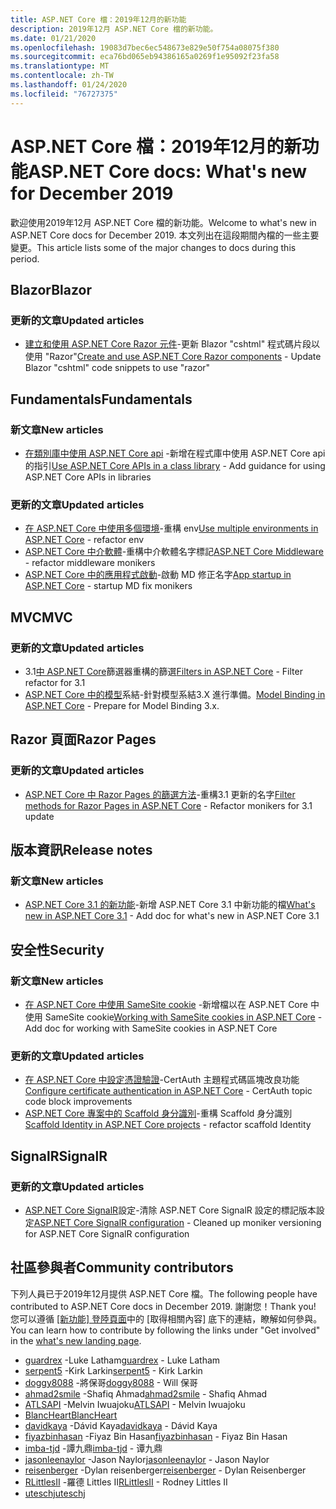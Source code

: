 ```yaml
---
title: ASP.NET Core 檔：2019年12月的新功能
description: 2019年12月 ASP.NET Core 檔的新功能。
ms.date: 01/21/2020
ms.openlocfilehash: 19083d7bec6ec548673e829e50f754a08075f380
ms.sourcegitcommit: eca76bd065eb94386165a0269f1e95092f23fa58
ms.translationtype: MT
ms.contentlocale: zh-TW
ms.lasthandoff: 01/24/2020
ms.locfileid: "76727375"
---
```

# <a name="aspnet-core-docs-whats-new-for-december-2019"></a><span data-ttu-id="3a5fd-103">ASP.NET Core 檔：2019年12月的新功能</span><span class="sxs-lookup"><span data-stu-id="3a5fd-103">ASP.NET Core docs: What's new for December 2019</span></span>

<span data-ttu-id="3a5fd-104">歡迎使用2019年12月 ASP.NET Core 檔的新功能。</span><span class="sxs-lookup"><span data-stu-id="3a5fd-104">Welcome to what's new in ASP.NET Core docs for December 2019.</span></span> <span data-ttu-id="3a5fd-105">本文列出在這段期間內檔的一些主要變更。</span><span class="sxs-lookup"><span data-stu-id="3a5fd-105">This article lists some of the major changes to docs during this period.</span></span>

## <a name="blazor"></a><span data-ttu-id="3a5fd-106">Blazor</span><span class="sxs-lookup"><span data-stu-id="3a5fd-106">Blazor</span></span>

### <a name="updated-articles"></a><span data-ttu-id="3a5fd-107">更新的文章</span><span class="sxs-lookup"><span data-stu-id="3a5fd-107">Updated articles</span></span>

- <span data-ttu-id="3a5fd-108">[建立和使用 ASP.NET Core Razor 元件](../blazor/components.md)-更新 Blazor "cshtml" 程式碼片段以使用 "Razor"</span><span class="sxs-lookup"><span data-stu-id="3a5fd-108">[Create and use ASP.NET Core Razor components](../blazor/components.md) - Update Blazor "cshtml" code snippets to use "razor"</span></span>

## <a name="fundamentals"></a><span data-ttu-id="3a5fd-109">Fundamentals</span><span class="sxs-lookup"><span data-stu-id="3a5fd-109">Fundamentals</span></span>

### <a name="new-articles"></a><span data-ttu-id="3a5fd-110">新文章</span><span class="sxs-lookup"><span data-stu-id="3a5fd-110">New articles</span></span>

- <span data-ttu-id="3a5fd-111">[在類別庫中使用 ASP.NET Core api](../fundamentals/target-aspnetcore.md) -新增在程式庫中使用 ASP.NET Core api 的指引</span><span class="sxs-lookup"><span data-stu-id="3a5fd-111">[Use ASP.NET Core APIs in a class library](../fundamentals/target-aspnetcore.md) - Add guidance for using ASP.NET Core APIs in libraries</span></span>

### <a name="updated-articles"></a><span data-ttu-id="3a5fd-112">更新的文章</span><span class="sxs-lookup"><span data-stu-id="3a5fd-112">Updated articles</span></span>

- <span data-ttu-id="3a5fd-113">[在 ASP.NET Core 中使用多個環境](../fundamentals/environments.md)-重構 env</span><span class="sxs-lookup"><span data-stu-id="3a5fd-113">[Use multiple environments in ASP.NET Core](../fundamentals/environments.md) - refactor env</span></span>
- <span data-ttu-id="3a5fd-114">[ASP.NET Core 中介軟體](../fundamentals/middleware/index.md)-重構中介軟體名字標記</span><span class="sxs-lookup"><span data-stu-id="3a5fd-114">[ASP.NET Core Middleware](../fundamentals/middleware/index.md) - refactor middleware monikers</span></span>
- <span data-ttu-id="3a5fd-115">[ASP.NET Core 中的應用程式啟動](../fundamentals/startup.md)-啟動 MD 修正名字</span><span class="sxs-lookup"><span data-stu-id="3a5fd-115">[App startup in ASP.NET Core](../fundamentals/startup.md) - startup MD fix monikers</span></span>

## <a name="mvc"></a><span data-ttu-id="3a5fd-116">MVC</span><span class="sxs-lookup"><span data-stu-id="3a5fd-116">MVC</span></span>

### <a name="updated-articles"></a><span data-ttu-id="3a5fd-117">更新的文章</span><span class="sxs-lookup"><span data-stu-id="3a5fd-117">Updated articles</span></span>

- <span data-ttu-id="3a5fd-118">3\.1[中 ASP.NET Core](../mvc/controllers/filters.md)篩選器重構的篩選</span><span class="sxs-lookup"><span data-stu-id="3a5fd-118">[Filters in ASP.NET Core](../mvc/controllers/filters.md) - Filter refactor for 3.1</span></span>
- <span data-ttu-id="3a5fd-119">[ASP.NET Core 中的模型](../mvc/models/model-binding.md)系結-針對模型系結3.X 進行準備。</span><span class="sxs-lookup"><span data-stu-id="3a5fd-119">[Model Binding in ASP.NET Core](../mvc/models/model-binding.md) - Prepare for Model Binding 3.x.</span></span>

## <a name="razor-pages"></a><span data-ttu-id="3a5fd-120">Razor 頁面</span><span class="sxs-lookup"><span data-stu-id="3a5fd-120">Razor Pages</span></span>

### <a name="updated-articles"></a><span data-ttu-id="3a5fd-121">更新的文章</span><span class="sxs-lookup"><span data-stu-id="3a5fd-121">Updated articles</span></span>

- <span data-ttu-id="3a5fd-122">[ASP.NET Core 中 Razor Pages 的篩選方法](../razor-pages/filter.md)-重構3.1 更新的名字</span><span class="sxs-lookup"><span data-stu-id="3a5fd-122">[Filter methods for Razor Pages in ASP.NET Core](../razor-pages/filter.md) - Refactor monikers for 3.1 update</span></span>

## <a name="release-notes"></a><span data-ttu-id="3a5fd-123">版本資訊</span><span class="sxs-lookup"><span data-stu-id="3a5fd-123">Release notes</span></span>

### <a name="new-articles"></a><span data-ttu-id="3a5fd-124">新文章</span><span class="sxs-lookup"><span data-stu-id="3a5fd-124">New articles</span></span>

- <span data-ttu-id="3a5fd-125">[ASP.NET Core 3.1 的新功能](../release-notes/aspnetcore-3.1.md)-新增 ASP.NET Core 3.1 中新功能的檔</span><span class="sxs-lookup"><span data-stu-id="3a5fd-125">[What's new in ASP.NET Core 3.1](../release-notes/aspnetcore-3.1.md) - Add doc for what's new in ASP.NET Core 3.1</span></span>

## <a name="security"></a><span data-ttu-id="3a5fd-126">安全性</span><span class="sxs-lookup"><span data-stu-id="3a5fd-126">Security</span></span>

### <a name="new-articles"></a><span data-ttu-id="3a5fd-127">新文章</span><span class="sxs-lookup"><span data-stu-id="3a5fd-127">New articles</span></span>

- <span data-ttu-id="3a5fd-128">[在 ASP.NET Core 中使用 SameSite cookie](../security/samesite.md) -新增檔以在 ASP.NET Core 中使用 SameSite cookie</span><span class="sxs-lookup"><span data-stu-id="3a5fd-128">[Working with SameSite cookies in ASP.NET Core](../security/samesite.md) - Add doc for working with SameSite cookies in ASP.NET Core</span></span>

### <a name="updated-articles"></a><span data-ttu-id="3a5fd-129">更新的文章</span><span class="sxs-lookup"><span data-stu-id="3a5fd-129">Updated articles</span></span>

- <span data-ttu-id="3a5fd-130">[在 ASP.NET Core 中設定憑證驗證](../security/authentication/certauth.md)-CertAuth 主題程式碼區塊改良功能</span><span class="sxs-lookup"><span data-stu-id="3a5fd-130">[Configure certificate authentication in ASP.NET Core](../security/authentication/certauth.md) - CertAuth topic code block improvements</span></span>
- <span data-ttu-id="3a5fd-131">[ASP.NET Core 專案中的 Scaffold 身分識別](../security/authentication/scaffold-identity.md)-重構 Scaffold 身分識別</span><span class="sxs-lookup"><span data-stu-id="3a5fd-131">[Scaffold Identity in ASP.NET Core projects](../security/authentication/scaffold-identity.md) - refactor scaffold Identity</span></span>

## <a name="signalr"></a><span data-ttu-id="3a5fd-132">SignalR</span><span class="sxs-lookup"><span data-stu-id="3a5fd-132">SignalR</span></span>

### <a name="updated-articles"></a><span data-ttu-id="3a5fd-133">更新的文章</span><span class="sxs-lookup"><span data-stu-id="3a5fd-133">Updated articles</span></span>

- <span data-ttu-id="3a5fd-134">[ASP.NET Core SignalR](../signalr/configuration.md)設定-清除 ASP.NET Core SignalR 設定的標記版本設定</span><span class="sxs-lookup"><span data-stu-id="3a5fd-134">[ASP.NET Core SignalR configuration](../signalr/configuration.md) - Cleaned up moniker versioning for ASP.NET Core SignalR configuration</span></span>

## <a name="community-contributors"></a><span data-ttu-id="3a5fd-135">社區參與者</span><span class="sxs-lookup"><span data-stu-id="3a5fd-135">Community contributors</span></span>

<span data-ttu-id="3a5fd-136">下列人員已于2019年12月提供 ASP.NET Core 檔。</span><span class="sxs-lookup"><span data-stu-id="3a5fd-136">The following people have contributed to ASP.NET Core docs in December 2019.</span></span> <span data-ttu-id="3a5fd-137">謝謝您！</span><span class="sxs-lookup"><span data-stu-id="3a5fd-137">Thank you!</span></span> <span data-ttu-id="3a5fd-138">您可以遵循 [[新功能] 登陸頁面](index.yml)中的 [取得相關內容] 底下的連結，瞭解如何參與。</span><span class="sxs-lookup"><span data-stu-id="3a5fd-138">You can learn how to contribute by following the links under "Get involved" in the [what's new landing page](index.yml).</span></span>

- <span data-ttu-id="3a5fd-139">[guardrex](https://github.com/guardrex) -Luke Latham</span><span class="sxs-lookup"><span data-stu-id="3a5fd-139">[guardrex](https://github.com/guardrex) - Luke Latham</span></span>
- <span data-ttu-id="3a5fd-140">[serpent5](https://github.com/serpent5) -Kirk Larkin</span><span class="sxs-lookup"><span data-stu-id="3a5fd-140">[serpent5](https://github.com/serpent5) - Kirk Larkin</span></span>
- <span data-ttu-id="3a5fd-141">[doggy8088](https://github.com/doggy8088) -將保哥</span><span class="sxs-lookup"><span data-stu-id="3a5fd-141">[doggy8088](https://github.com/doggy8088) - Will 保哥</span></span>
- <span data-ttu-id="3a5fd-142">[ahmad2smile](https://github.com/ahmad2smile) -Shafiq Ahmad</span><span class="sxs-lookup"><span data-stu-id="3a5fd-142">[ahmad2smile](https://github.com/ahmad2smile) - Shafiq Ahmad</span></span>
- <span data-ttu-id="3a5fd-143">[ATLSAPI](https://github.com/ATLSAPI) -Melvin Iwuajoku</span><span class="sxs-lookup"><span data-stu-id="3a5fd-143">[ATLSAPI](https://github.com/ATLSAPI) - Melvin Iwuajoku</span></span>
- [<span data-ttu-id="3a5fd-144">BlancHeart</span><span class="sxs-lookup"><span data-stu-id="3a5fd-144">BlancHeart</span></span>](https://github.com/BlancHeart) 
- <span data-ttu-id="3a5fd-145">[davidkaya](https://github.com/davidkaya) -Dávid Kaya</span><span class="sxs-lookup"><span data-stu-id="3a5fd-145">[davidkaya](https://github.com/davidkaya) - Dávid Kaya</span></span>
- <span data-ttu-id="3a5fd-146">[fiyazbinhasan](https://github.com/fiyazbinhasan) -Fiyaz Bin Hasan</span><span class="sxs-lookup"><span data-stu-id="3a5fd-146">[fiyazbinhasan](https://github.com/fiyazbinhasan) - Fiyaz Bin Hasan</span></span>
- <span data-ttu-id="3a5fd-147">[imba-tjd](https://github.com/imba-tjd) -譚九鼎</span><span class="sxs-lookup"><span data-stu-id="3a5fd-147">[imba-tjd](https://github.com/imba-tjd) - 谭九鼎</span></span>
- <span data-ttu-id="3a5fd-148">[jasonleenaylor](https://github.com/jasonleenaylor) -Jason Naylor</span><span class="sxs-lookup"><span data-stu-id="3a5fd-148">[jasonleenaylor](https://github.com/jasonleenaylor) - Jason Naylor</span></span>
- <span data-ttu-id="3a5fd-149">[reisenberger](https://github.com/reisenberger) -Dylan reisenberger</span><span class="sxs-lookup"><span data-stu-id="3a5fd-149">[reisenberger](https://github.com/reisenberger) - Dylan Reisenberger</span></span>
- <span data-ttu-id="3a5fd-150">[RLittlesII](https://github.com/RLittlesII) -羅德 Littles II</span><span class="sxs-lookup"><span data-stu-id="3a5fd-150">[RLittlesII](https://github.com/RLittlesII) - Rodney Littles II</span></span>
- [<span data-ttu-id="3a5fd-151">uteschj</span><span class="sxs-lookup"><span data-stu-id="3a5fd-151">uteschj</span></span>](https://github.com/uteschj) 
